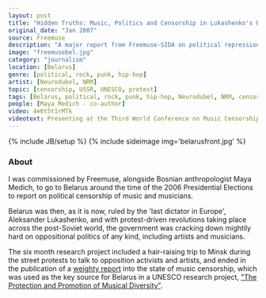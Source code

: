 ```yaml
---
layout: post
title: "Hidden Truths: Music, Politics and Censorship in Lukashenko's Belarus"
original_date: "Jan 2007"
source: Freemuse
description: "A major report from Freemuse-SIDA on political repression of musicians in Belarus"
image: "freemusebel.jpg"
category: "journalism"
location: [Belarus]
genre: [political, rock, punk, hip-hop]
artist: [Neurodubel, NRM]
topic: [censorship, USSR, UNESCO, protest]
tags: [Belarus, political, rock, punk, hip-hop, Neurodubel, NRM, censorship, USSR, activism, propaganda, UNESCO, Freemuse]
people: [Maya Medich - co-author]
video: 4e6t5t1rMTk
videotext: Presenting at the Third World Conference on Music Censorship, Istanbul, 25th-26th Nov 2006
---
```

{% include JB/setup %}
{% include sideimage img='belarusfront.jpg' %}

<h3>About</h3>

I was commissioned by Freemuse, alongside Bosnian anthropologist Maya Medich, to go to Belarus around the time of the 2006 Presidential Elections to report on political censorship of music and musicians. 

Belarus was then, as it is now, ruled by the 'last dictator in Europe', Aleksander Lukashenko, and with protest-driven revolutions taking place across the post-Soviet world, the government was cracking down mightily hard on oppositional politics of any kind, including artists and musicians.

The six month research project included a hair-raising trip to Minsk during the street protests to talk to opposition activists and artists, and ended in the publication of a <a href="http://freemuse.org/graphics/Publications/PDF/Freemuse_Belarus-report.pdf">weighty report</a> into the state of music censorship, which was used as the key source for Belarus in a UNESCO research project, <a href='http://www.imc-cim.org/programmes/imc_diversity_report.pdf'>"The Protection and Promotion of Musical Diversity"</a>.







